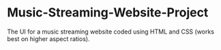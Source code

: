# Music-Streaming-Website-Project
The UI for a music streaming website coded using HTML and CSS (works best on higher aspect ratios).
